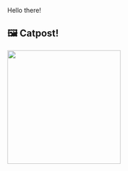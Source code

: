 Hello there!



## 🖼️ Catpost!

<sub>
    <img src="https://cdn2.thecatapi.com/images/e44.jpg" height="256">
</sub>

